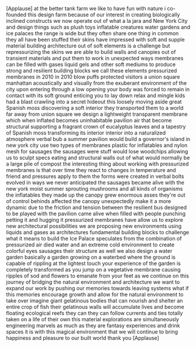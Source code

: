 
[Applause]
at the better tank farm we like to have
fun with nature i co-founded this design
farm because of our interest in creating
biologically inclined constructs we now
operate out of what a la jara and New
York City and design things such as
plush toys inflatable creatures water
gardens and ice palaces the range is
wide but they often share one thing in
common they all have been stuffed their
skins have impressed with soft and
supple material building architecture
out of soft elements is a challenge but
repressurizing the skins we are able to
build walls and canopies out of
transient materials and put them to work
in unexpected ways membranes can be
filled with gases liquid gels and other
soft mediums to produce strong and
resilient building blocks we call these
elements pressurized membranes in 2010
in 2010 blow puffs protected visitors a
union square manhattan acoustically and
visually from the exuberant environment
of the city upon entering through a low
opening your body was forced to remain
in contact with its soft ground enticing
you to lay down relax and mingle kids
had a blast crawling into a secret
hideout this loosely moving aside great
Spanish moss discovering a soft interior
they transported them to a world far
away from union square we design a
lightweight transparent membrane which
when inflated becomes uninhabitable
pavilion air that become structural
supporting a fragrant crown of
eucalyptus leaves and a tapestry of
Spanish moss transforming its interior
interior into a naturalized atmosphere
verbal bub a summer pavilion would build
a governor&#39;s island in new york city use
two types of membranes plastic for
inflatables and nylon mesh for sausages
the sausages were stuff would lose
woodchips allowing us to sculpt specs
eating and structural walls out of what
would normally be a large pile of
compost the interesting thing about
working with pressurized membranes is
that over time they react to changes in
temperature and friend and pressures
apply to them the forms were created in
verbal bolts evolved in ways we never
anticipated the sausages became alive
with the new york moist summer sprouting
mushrooms and all kinds of organisms the
inflatables they made up the canopy grew
enormous asses they&#39;re out of control
behinds affected the canopy unexpectedly
make it a more dynamic due to the
friction and tension between the
resilient bus designed to be played with
the pavilion came alive when filled with
people punching petting it and hugging
it pressurized membranes have allow us
to explore new architectural
possibilities we are proposing new
environments using liquids and gases as
architectures fundamental building
blocks to challenge what it means to
build the Ice Palace speculates from the
combination of pressurized air died
water and an extreme cold environment to
create colorful eyes sausages their
structure as well we also design a water
garden basically a garden growing on a
waterbed where the ground is capable of
rippling at the lightest touch your
experience of the garden is completely
transformed as you jump on a vegetative
membrane causing ripples of sod and
flowers to emanate from your feet as we
continue on this journey of bridging the
natural environment and architecture we
want to expand our work by pushing our
memories towards leaving systems what if
this memories encourage growth and allow
for the natural environment to take over
imagine giant gelatinous bodies that can
nourish and shelter an entire crop of
fish their gelatinous walls will
accumulate lives and become floating
ecological reefs
they can they can follow currents and
ties totally taken on a life of their
own this material explorations are
simultaneously engineering marvels as
much as they are fantasy experiences and
drink spaces it is with this magical
environment that we will continue to
bring happiness and pleasure to our
built world thank you
[Applause]
